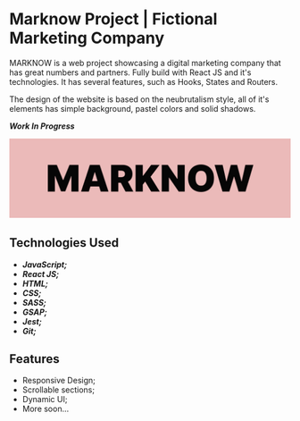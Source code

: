 # Marknow Project | Fictional Marketing Company

MARKNOW is a web project showcasing a digital marketing company that has great numbers and partners. Fully build with React JS and it's technologies. It has several features, such as Hooks, States and Routers.

The design of the website is based on the neubrutalism style, all of it's elements has simple background, pastel colors and solid shadows.

***Work In Progress***

![MARKNOW | Marketing Agency](img/MARKNOW.png)

## Technologies Used 

- ***JavaScript;***
- ***React JS;***
- ***HTML;***
- ***CSS;***
- ***SASS;***
- ***GSAP;***
- ***Jest;***
- ***Git;***

## Features

- Responsive Design;
- Scrollable sections;
- Dynamic UI;
- More soon...
